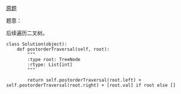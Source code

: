 [原题](https://leetcode.com/problems/binary-tree-postorder-traversal/)

题意：

后续遍历二叉树。

```
class Solution(object):
    def postorderTraversal(self, root):
        """
        :type root: TreeNode
        :rtype: List[int]
        """
        
        return self.postorderTraversal(root.left) + self.postorderTraversal(root.right) + [root.val] if root else []
```
